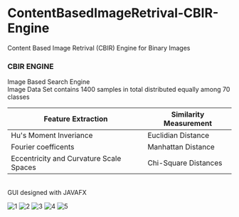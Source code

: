 # ContentBasedImageRetrival-CBIR-Engine
Content Based Image Retrival (CBIR) Engine  for Binary Images

### CBIR ENGINE 
Image Based Search Engine 
<br/> Image Data Set  contains 1400 samples in total distributed equally among 70 classes

  Feature Extraction                     |  Similarity Measurement|
  ---------------------------------------|------------------------|
  Hu's Moment Inveriance                 | Euclidian Distance     |           
  Fourier coefficents                    | Manhattan Distance     |
  Eccentricity and Curvature Scale Spaces| Chi-Square Distances   |
  
  
  <br/> GUI designed with JAVAFX 
  <br/>
  
![1](https://user-images.githubusercontent.com/12942688/32657603-6e3c3968-c627-11e7-8eb0-8825b1610dd1.PNG)
![2](https://user-images.githubusercontent.com/12942688/32657604-6e6336d0-c627-11e7-939f-5c71852291d9.PNG)
![3](https://user-images.githubusercontent.com/12942688/32657606-6e932732-c627-11e7-89c9-aaf78e1305a3.PNG)
![4](https://user-images.githubusercontent.com/12942688/32657607-6eb62a3e-c627-11e7-942a-a82abb29d927.PNG)
![5](https://user-images.githubusercontent.com/12942688/32657608-6edc98c2-c627-11e7-8fd6-a87f2d23cc74.PNG)
